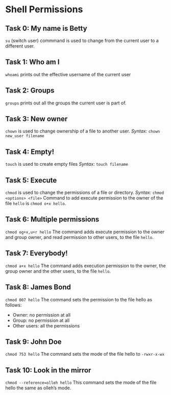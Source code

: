 # Shell Permissions
## Task 0: My name is Betty
`su` (switch user) commmand is used to change from the current user to a different user.

## Task 1: Who am I
`whoami` prints out the effective username of the current user

## Task 2: Groups
`groups` prints out all the groups the current user is part of.

## Task 3: New owner
`chown` is used to change ownership of a file to another user.
*Syntax:* `chown new_user filename`

## Task 4: Empty!
`touch` is used to create empty files
*Syntax:* `touch filename`

## Task 5: Execute
`chmod` is used to change the permissions of a file or directory.
*Syntax:* `chmod <options> <file>`
Command to add execute permission to the owner of the file `hello` is `chmod o+x hello`.

## Task 6: Multiple permissions
`chmod og+x,u+r hello`
The command adds execute permission to the owner and group owner, and read permission to other users, to the file `hello`.

## Task 7: Everybody!
`chmod a+x hello`
The command adds execution permission to the owner, the group owner and the other users, to the file `hello`.

## Task 8: James Bond
`chmod 007 hello`
The command sets the permission to the file hello as follows:
- Owner: no permission at all
- Group: no permission at all
- Other users: all the permissions

## Task 9: John Doe
`chmod 753 hello`
The command sets the mode of the file hello to `-rwxr-x-wx`

## Task 10: Look in the mirror
`chmod --reference=olleh hello`
This command sets the mode of the file hello the same as olleh’s mode.
